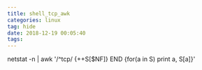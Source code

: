 ```yaml
---
title: shell_tcp_awk
categories: linux
tag: hide
date: 2018-12-19 00:05:40
tags:
---
```

netstat -n | awk '/^tcp/ {++S[$NF]} END {for(a in S) print a, S[a]}'